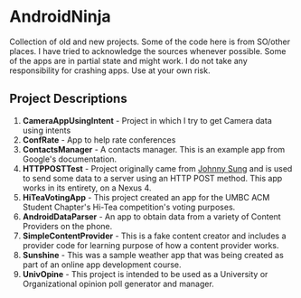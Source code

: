 AndroidNinja
============

Collection of old and new projects. Some of the code here is from SO/other places. I have tried to acknowledge the sources whenever possible. Some of the apps are in partial state and might work. I do not take any responsibility for crashing apps. Use at your own risk.

Project Descriptions
--------------------
1. **CameraAppUsingIntent** - Project in which I try to get Camera data using intents
2. **ConfRate** - App to help rate conferences
3. **ContactsManager** - A contacts manager. This is an example app from Google's documentation.
4. **HTTPPOSTTest** - Project originally came from [Johnny Sung](https://github.com/j796160836/httpPostTest) and is used to send some data to a server using an HTTP POST method. This app works in its entirety, on a Nexus 4.
5. **HiTeaVotingApp** - This project created an app for the UMBC ACM Student Chapter's Hi-Tea competition's voting purposes.
6. **AndroidDataParser** - An app to obtain data from a variety of Content Providers on the phone.
7. **SimpleContentProvider** - This is a fake content creator and includes a provider code for learning purpose of how a content provider works.
8. **Sunshine** - This was a sample weather app that was being created as part of an online app development course.
9. **UnivOpine** - This project is intended to be used as a University or Organizational opinion poll generator and manager.